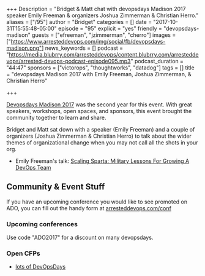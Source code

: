 +++
Description = "Bridget & Matt chat with devopsdays Madison 2017 speaker Emily Freeman & organizers Joshua Zimmerman & Christian Herro."
aliases = ["/95"]
author = "Bridget"
categories = []
date = "2017-10-31T15:55:48-05:00"
episode = "95"
explicit = "yes"
friendly = "devopsdays-madison"
guests = ["efreeman", "jzimmerman", "cherro"]
images = ["https://www.arresteddevops.com/img/social/fb/devopsdays-madison.png"]
news_keywords = []
podcast = "https://media.blubrry.com/arresteddevops/content.blubrry.com/arresteddevops/arrested-devops-podcast-episode095.mp3"
podcast_duration = "44:47"
sponsors = ["victorops", "thoughtworks", "datadog"]
tags = []
title = "devopsdays Madison 2017 with Emily Freeman, Joshua Zimmerman, & Christian Herro"

+++

[Devopsdays Madison 2017](https://www.devopsdays.org/events/2017-madison/) was the second year for this event. With great speakers, workshops, open spaces, and sponsors, this event brought the community together to learn and share. 

Bridget and Matt sat down with a speaker (Emily Freeman) and a couple of organizers (Joshua Zimmerman & Christian Herro) to talk about the wider themes of organizational change when you may not call all the shots in your org.

* Emily Freeman's talk: [Scaling Sparta: Military Lessons For Growing A DevOps Team](https://www.devopsdays.org/events/2017-madison/program/emily-freeman/)


## Community & Event Stuff

If you have an upcoming conference you would like to see promoted on ADO, you can fill out the handy form at [arresteddevops.com/conf](https://arresteddevops.com/conf)

### Upcoming conferences

Use code "ADO2017" for a discount on many devopsdays.

### Open CFPs

* [lots of DevOpsDays](https://devopsdays.org/speaking)

